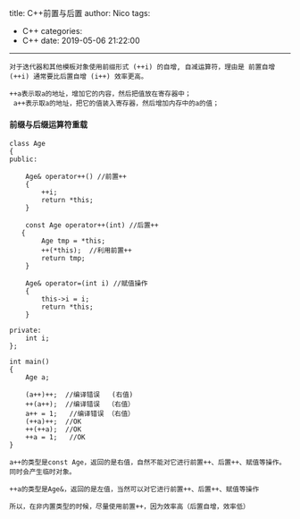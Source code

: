 title: C++前置与后置
author: Nico
tags:
  - C++
categories:
  - C++
date: 2019-05-06 21:22:00
---
	对于迭代器和其他模板对象使用前缀形式 (++i) 的自增, 自减运算符，理由是 前置自增 (++i) 通常要比后置自增 (i++) 效率更高。
    
  	++a表示取a的地址，增加它的内容，然后把值放在寄存器中；
	 a++表示取a的地址，把它的值装入寄存器，然后增加内存中的a的值；
#### 前缀与后缀运算符重载

```
class Age     
{     
public:     
    
    Age& operator++() //前置++     
    {     
        ++i;     
        return *this;     
    }     
    
    const Age operator++(int) //后置++     
   {     
        Age tmp = *this;     
        ++(*this);  //利用前置++     
        return tmp;     
    }     
    
    Age& operator=(int i) //赋值操作     
    {     
        this->i = i;     
        return *this;     
    }     
    
private:     
    int i;     
}; 

int main()     
{     
    Age a;     
    
    (a++)++;  //编译错误   (右值)    
    ++(a++);  //编译错误  （右值）   
    a++ = 1;   //编译错误 （右值）  
    (++a)++;  //OK     
    ++(++a);  //OK     
    ++a = 1;   //OK     
}    
```
	a++的类型是const Age，返回的是右值，自然不能对它进行前置++、后置++、赋值等操作。同时会产生临时对象。

	++a的类型是Age&，返回的是左值，当然可以对它进行前置++、后置++、赋值等操作
    
    所以，在非内置类型的时候，尽量使用前置++，因为效率高（后置自增，效率低）